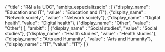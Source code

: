 {
	"title" : "R&I a la UOC",
	"ambits_especialitzacio" : [
		{"display_name" : "Education and IT", "value" : "Education and IT"},
		{"display_name" : "Network society", "value" : "Network society"},
		{"display_name" : "Digital health", "value" : "Digital health"},
		{"display_name" : "Other", "value" : "Other"}
	], 
	"ambit" : [
		{"display_name" : "Social studies", "value" : "Social studies"},
		{"display_name" : "Health studies", "value" : "Health studies"},
		{"display_name" : "Arts and Humanity", "value" : "Arts and Humanity"},
		{"display_name" : "IT", "value" : "IT"}
	]
}